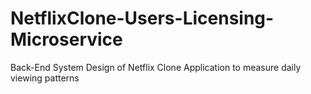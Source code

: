 # NetflixClone-Users-Licensing-Microservice
Back-End System Design of Netflix Clone Application to measure daily viewing patterns
